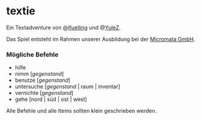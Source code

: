 textie
======

Ein Textadventure von @[lfuelling](https://github.com/lfuelling) und @[YuleZ](https://github.com/YuleZ).

Das Spiel entsteht im Rahmen unserer Ausbildung bei der [Micromata GmbH](https://github.com/micromata).

### Mögliche Befehle

- hilfe
- nimm [*gegenstand*]
- benutze [*gegenstand*]
- untersuche [*gegenstand* | raum | inventar]
- vernichte [*gegenstand*]
- gehe [nord | süd | ost | west]

Alle Befehle und alle Items sollten klein geschrieben werden.
